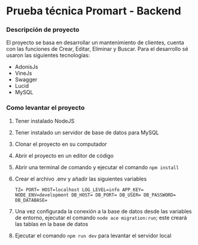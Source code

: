 # Prueba técnica Promart - Backend

### Descripción de proyecto

El proyecto se basa en desarrollar un mantenimiento de clientes, cuenta con las funciones de Crear, Editar, Eliminar y Buscar. Para el desarrollo 
sé usaron las siguientes tecnologías:

- AdonisJs
- VineJs
- Swagger
- Lucid 
- MySQL

### Como levantar el proyecto

1. Tener instalado NodeJS
2. Tener instalado un servidor de base de datos para MySQL
2. Clonar el proyecto en su computador
3. Abrir el proyecto en un editor de código
4. Abrir una terminal de comando y ejecutar el comando `npm install`
5. Crear el archivo .env y añadir las siguientes variables

    ``
      TZ=
      PORT=
      HOST=localhost
      LOG_LEVEL=info
      APP_KEY=
      NODE_ENV=development
      DB_HOST=
      DB_PORT=
      DB_USER=
      DB_PASSWORD=
      DB_DATABASE=
  ``
6. Una vez configurada la conexión a la base de datos desde las variables de entorno, ejecutar el comando `node ace migration:run`; este creará las tablas en la base de datos
6. Ejecutar el comando `npm run dev` para levantar el servidor local